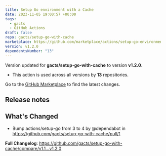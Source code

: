 ```yaml
---
title: Setup Go environment with a Cache
date: 2023-11-05 19:00:57 +00:00
tags:
  - gacts
  - GitHub Actions
draft: false
repo: gacts/setup-go-with-cache
marketplace: https://github.com/marketplace/actions/setup-go-environment-with-a-cache
version: v1.2.0
dependentsNumber: "13"
---
```



Version updated for **gacts/setup-go-with-cache** to version **v1.2.0**.
- This action is used across all versions by **13** repositories.

Go to the [GitHub Marketplace](https://github.com/marketplace/actions/setup-go-environment-with-a-cache) to find the latest changes.

## Release notes

## What's Changed
* Bump actions/setup-go from 3 to 4 by @dependabot in https://github.com/gacts/setup-go-with-cache/pull/1

**Full Changelog**: https://github.com/gacts/setup-go-with-cache/compare/v1.1...v1.2.0
